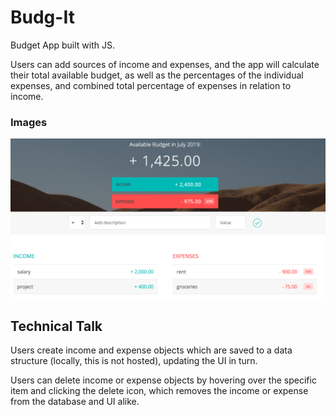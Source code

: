 # Budg-It
Budget App built with JS. 

Users can add sources of income and expenses, and the app will calculate their total available budget, as well as the percentages of the individual expenses, and combined total percentage of expenses in relation to income.

### Images ###
![main view for Budg-It](/images/Main.png)

## Technical Talk ##

Users create income and expense objects which are saved to a data structure (locally, this is not hosted), updating the UI in turn.

Users can delete income or expense objects by hovering over the specific item and clicking the delete icon, which removes the income or expense from the database and UI alike.
